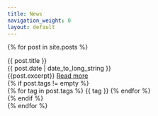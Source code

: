 ```yaml
---
title: News
navigation_weight: 0
layout: default
---
```


{% for post in site.posts %}
<div class="panel panel-default">
    <div class="panel-heading">{{ post.title }}
        <div class="pull-right">{{ post.date | date_to_long_string }}</div>
    </div>
    <div class="panel-body">
        {{post.excerpt}}
        <a href="{{ post.url | prepend: site.baseurl }}">Read more</a>
    </div>
    {% if post.tags != empty %}
    <div class="panel-footer">
        {% for tag in post.tags %}
        <span class="badge badge-primary">{{ tag }}</span>
        {% endfor %}
    </div>
    {% endif %}
</div>
{% endfor %}
